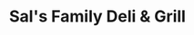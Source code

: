 ---
title: "Sal's Family Deli & Grill"
url: /middlesex/sals-family-deli-und-grill/
shop: Feinkost
---